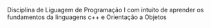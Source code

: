 Disciplina de Liguagem de Programação I com intuito de aprender os fundamentos da linguagens c++ e Orientação a Objetos 
